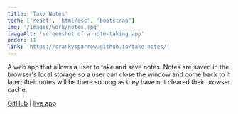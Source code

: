 ```yaml
---
title: 'Take Notes'
tech: ['react', 'html/css', 'bootstrap']
img: '/images/work/notes.jpg'
imageAlt: 'screenshot of a note-taking app'
order: 11
link: 'https://crankysparrow.github.io/take-notes/'
---
```


A web app that allows a user to take and save notes. Notes are saved in the browser's local storage so a user can close the window and come back to it later; their notes will be there so long as they have not cleared their browser cache.

[GitHub](https://github.com/crankysparrow/take-notes) | [live app](https://crankysparrow.github.io/take-notes/)
